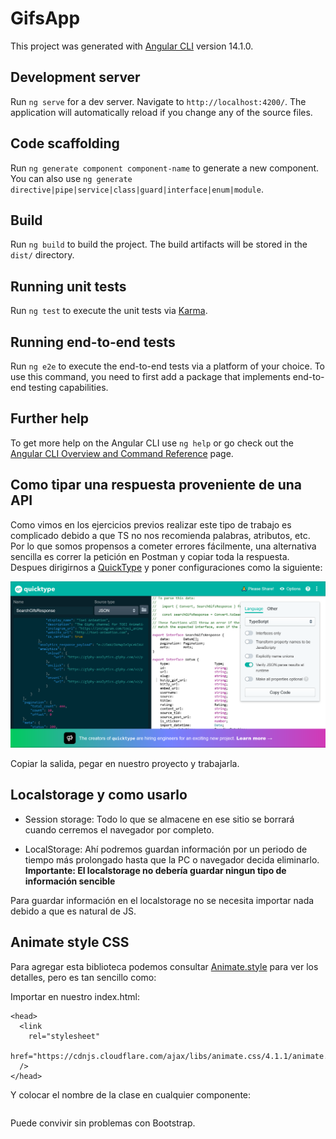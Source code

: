 # GifsApp

This project was generated with [Angular CLI](https://github.com/angular/angular-cli) version 14.1.0.

## Development server

Run `ng serve` for a dev server. Navigate to `http://localhost:4200/`. The application will automatically reload if you change any of the source files.

## Code scaffolding

Run `ng generate component component-name` to generate a new component. You can also use `ng generate directive|pipe|service|class|guard|interface|enum|module`.

## Build

Run `ng build` to build the project. The build artifacts will be stored in the `dist/` directory.

## Running unit tests

Run `ng test` to execute the unit tests via [Karma](https://karma-runner.github.io).

## Running end-to-end tests

Run `ng e2e` to execute the end-to-end tests via a platform of your choice. To use this command, you need to first add a package that implements end-to-end testing capabilities.

## Further help

To get more help on the Angular CLI use `ng help` or go check out the [Angular CLI Overview and Command Reference](https://angular.io/cli) page.

## Como tipar una respuesta proveniente de una API
Como vimos en los ejercicios previos realizar este tipo de trabajo es complicado debido a que TS no nos recomienda palabras, atributos, etc. Por lo que somos propensos a cometer errores fácilmente, una alternativa sencilla es correr la petición en Postman y copiar toda la respuesta. 
Despues dirigirnos a [QuickType](https://app.quicktype.io/) y poner configuraciones como la siguiente:

<img src="quicktype.png"/>

Copiar la salida, pegar en nuestro proyecto y trabajarla.

## Localstorage y como usarlo

* Session storage: Todo lo que se almacene en ese sitio se borrará cuando cerremos el navegador por completo.

* LocalStorage: Ahí podremos guardan información por un periodo de tiempo más prolongado hasta que la PC o navegador decida eliminarlo. **Importante: El localstorage no debería guardar ningun tipo de información sencible**

Para guardar información en el localstorage no se necesita importar nada debido a que es natural de JS.

## Animate style CSS
Para agregar esta biblioteca podemos consultar [Animate.style](https://animate.style/) para ver los detalles, pero es tan sencillo como:

Importar en nuestro index.html:
```
<head>
  <link
    rel="stylesheet"
    href="https://cdnjs.cloudflare.com/ajax/libs/animate.css/4.1.1/animate.min.css"
  />
</head>

```

Y colocar el nombre de la clase en cualquier componente:

```<h1 class="animate__animated animate__bounce">An animated element</h1>
```

Puede convivir sin problemas con Bootstrap.